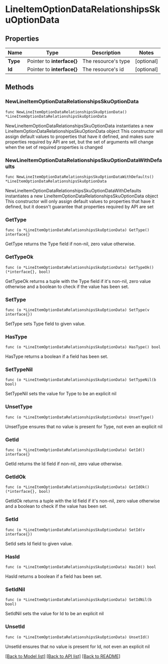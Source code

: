 # LineItemOptionDataRelationshipsSkuOptionData

## Properties

Name | Type | Description | Notes
------------ | ------------- | ------------- | -------------
**Type** | Pointer to **interface{}** | The resource&#39;s type | [optional] 
**Id** | Pointer to **interface{}** | The resource&#39;s id | [optional] 

## Methods

### NewLineItemOptionDataRelationshipsSkuOptionData

`func NewLineItemOptionDataRelationshipsSkuOptionData() *LineItemOptionDataRelationshipsSkuOptionData`

NewLineItemOptionDataRelationshipsSkuOptionData instantiates a new LineItemOptionDataRelationshipsSkuOptionData object
This constructor will assign default values to properties that have it defined,
and makes sure properties required by API are set, but the set of arguments
will change when the set of required properties is changed

### NewLineItemOptionDataRelationshipsSkuOptionDataWithDefaults

`func NewLineItemOptionDataRelationshipsSkuOptionDataWithDefaults() *LineItemOptionDataRelationshipsSkuOptionData`

NewLineItemOptionDataRelationshipsSkuOptionDataWithDefaults instantiates a new LineItemOptionDataRelationshipsSkuOptionData object
This constructor will only assign default values to properties that have it defined,
but it doesn't guarantee that properties required by API are set

### GetType

`func (o *LineItemOptionDataRelationshipsSkuOptionData) GetType() interface{}`

GetType returns the Type field if non-nil, zero value otherwise.

### GetTypeOk

`func (o *LineItemOptionDataRelationshipsSkuOptionData) GetTypeOk() (*interface{}, bool)`

GetTypeOk returns a tuple with the Type field if it's non-nil, zero value otherwise
and a boolean to check if the value has been set.

### SetType

`func (o *LineItemOptionDataRelationshipsSkuOptionData) SetType(v interface{})`

SetType sets Type field to given value.

### HasType

`func (o *LineItemOptionDataRelationshipsSkuOptionData) HasType() bool`

HasType returns a boolean if a field has been set.

### SetTypeNil

`func (o *LineItemOptionDataRelationshipsSkuOptionData) SetTypeNil(b bool)`

 SetTypeNil sets the value for Type to be an explicit nil

### UnsetType
`func (o *LineItemOptionDataRelationshipsSkuOptionData) UnsetType()`

UnsetType ensures that no value is present for Type, not even an explicit nil
### GetId

`func (o *LineItemOptionDataRelationshipsSkuOptionData) GetId() interface{}`

GetId returns the Id field if non-nil, zero value otherwise.

### GetIdOk

`func (o *LineItemOptionDataRelationshipsSkuOptionData) GetIdOk() (*interface{}, bool)`

GetIdOk returns a tuple with the Id field if it's non-nil, zero value otherwise
and a boolean to check if the value has been set.

### SetId

`func (o *LineItemOptionDataRelationshipsSkuOptionData) SetId(v interface{})`

SetId sets Id field to given value.

### HasId

`func (o *LineItemOptionDataRelationshipsSkuOptionData) HasId() bool`

HasId returns a boolean if a field has been set.

### SetIdNil

`func (o *LineItemOptionDataRelationshipsSkuOptionData) SetIdNil(b bool)`

 SetIdNil sets the value for Id to be an explicit nil

### UnsetId
`func (o *LineItemOptionDataRelationshipsSkuOptionData) UnsetId()`

UnsetId ensures that no value is present for Id, not even an explicit nil

[[Back to Model list]](../README.md#documentation-for-models) [[Back to API list]](../README.md#documentation-for-api-endpoints) [[Back to README]](../README.md)


